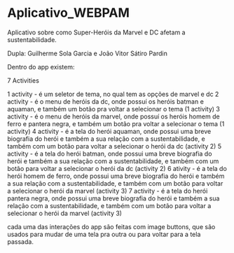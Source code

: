# Aplicativo_WEBPAM
Aplicativo sobre como Super-Heróis da Marvel e DC afetam a sustentabilidade.

Dupla: Guilherme Sola Garcia e João Vitor Sátiro Pardin


Dentro do app existem:

7 Activities

1 activity - é um seletor de tema, no qual tem as opções de marvel e dc
2 activity - é o menu de heróis da dc, onde possuí os heróis batman e aquaman, e também um botão pra voltar a selecionar o tema (1 activity)
3 activity - é o menu de heróis da marvel, onde possuí os heróis homem de ferro e pantera negra, e também um botão pra voltar a selecionar o tema (1 activity)
4 activity - é a tela do herói aquaman, onde possui uma breve biografia do herói e também a sua relação com a sustentabilidade, e também com um botão para voltar a selecionar o herói da dc (activity 2)
5 activity - é a tela do herói batman, onde possui uma breve biografia do herói e também a sua relação com a sustentabilidade, e também com um botão para voltar a selecionar o herói da dc (activity 2) 
6 ativity - é a tela do herói homem de ferro, onde possui uma breve biografia do herói e também a sua relação com a sustentabilidade, e também com um botão para voltar a selecionar o herói da marvel (activity 3)
7 activity - é a tela do herói pantera negra, onde possui uma breve biografia do herói e também a sua relação com a sustentabilidade, e também com um botão para voltar a selecionar o herói da marvel (activity 3)

cada uma das interações do app são feitas com image buttons, que são usados para mudar de uma tela pra outra ou para voltar para a tela passada.
